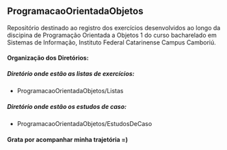 ## ProgramacaoOrientadaObjetos
Repositório destinado ao registro dos exercícios desenvolvidos ao longo da discipina de Programação Orientada a Objetos 1 do curso bacharelado em Sistemas de Informação, Instituto Federal Catarinense Campus Camboriú.

#### Organização dos Diretórios:
##### Diretório onde estão as listas de exercícios:
- ProgramacaoOrientadaObjetos/Listas

##### Diretório onde estão os estudos de caso:
- ProgramacaoOrientadaObjetos/EstudosDeCaso

#### Grata por acompanhar minha trajetória =)
